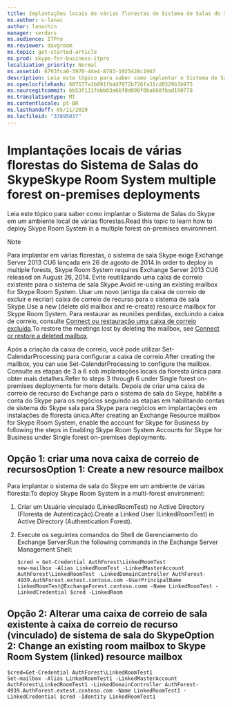 ```yaml
---
title: Implantações locais de várias florestas do Sistema de Salas do Skype
ms.author: v-lanac
author: lanachin
manager: serdars
ms.audience: ITPro
ms.reviewer: davgroom
ms.topic: get-started-article
ms.prod: skype-for-business-itpro
localization_priority: Normal
ms.assetid: 6793fca0-3970-44e4-8703-1925428c1967
description: Leia este tópico para saber como implantar o Sistema de Salas do Skype em um ambiente local de várias florestas.
ms.openlocfilehash: 607177a1b091fb4d7872b726fa31cd0329b3b975
ms.sourcegitcommit: bb53f131fabb03a66f0d000f8ba668fbad190778
ms.translationtype: MT
ms.contentlocale: pt-BR
ms.lasthandoff: 05/11/2019
ms.locfileid: "33895037"
---
```

# <a name="skype-room-system-multiple-forest-on-premises-deployments"></a><span data-ttu-id="f4113-103">Implantações locais de várias florestas do Sistema de Salas do Skype</span><span class="sxs-lookup"><span data-stu-id="f4113-103">Skype Room System multiple forest on-premises deployments</span></span>
 
<span data-ttu-id="f4113-104">Leia este tópico para saber como implantar o Sistema de Salas do Skype em um ambiente local de várias florestas.</span><span class="sxs-lookup"><span data-stu-id="f4113-104">Read this topic to learn how to deploy Skype Room System in a multiple forest on-premises environment.</span></span>
  
> [!NOTE]
> <span data-ttu-id="f4113-105">Para implantar em várias florestas, o sistema de sala Skype exige Exchange Server 2013 CU6 lançada em 26 de agosto de 2014.</span><span class="sxs-lookup"><span data-stu-id="f4113-105">In order to deploy in multiple forests, Skype Room System requires Exchange Server 2013 CU6 released on August 26, 2014.</span></span> <span data-ttu-id="f4113-106">Evite reutilizando uma caixa de correio existente para o sistema de sala Skype.</span><span class="sxs-lookup"><span data-stu-id="f4113-106">Avoid re-using an existing mailbox for Skype Room System.</span></span> <span data-ttu-id="f4113-107">Usar um novo (antiga da caixa de correio de excluir e recriar) caixa de correio de recurso para o sistema de sala Skype.</span><span class="sxs-lookup"><span data-stu-id="f4113-107">Use a new (delete old mailbox and re-create) resource mailbox for Skype Room System.</span></span> <span data-ttu-id="f4113-108">Para restaurar as reuniões perdidas, excluindo a caixa de correio, consulte [Connect ou restauração uma caixa de correio excluída](https://technet.microsoft.com/library/jj863438%28v=exchg.150%29.aspx).</span><span class="sxs-lookup"><span data-stu-id="f4113-108">To restore the meetings lost by deleting the mailbox, see [Connect or restore a deleted mailbox](https://technet.microsoft.com/library/jj863438%28v=exchg.150%29.aspx).</span></span> 
  
<span data-ttu-id="f4113-109">Após a criação da caixa de correio, você pode utilizar Set-CalendarProcessing para configurar a caixa de correio.</span><span class="sxs-lookup"><span data-stu-id="f4113-109">After creating the mailbox, you can use Set-CalendarProcessing to configure the mailbox.</span></span> <span data-ttu-id="f4113-110">Consulte as etapas de 3 a 6 sob implantações locais da floresta única para obter mais detalhes.</span><span class="sxs-lookup"><span data-stu-id="f4113-110">Refer to steps 3 through 6 under Single forest on-premises deployments for more details.</span></span> <span data-ttu-id="f4113-111">Depois de criar uma caixa de correio de recurso do Exchange para o sistema de sala do Skype, habilite a conta do Skype para os negócios seguindo as etapas em habilitando contas de sistema do Skype sala para Skype para negócios em implantações em instalações de floresta única.</span><span class="sxs-lookup"><span data-stu-id="f4113-111">After creating an Exchange Resource mailbox for Skype Room System, enable the account for Skype for Business by following the steps in Enabling Skype Room System Accounts for Skype for Business under Single forest on-premises deployments.</span></span>
  
## <a name="option-1-create-a-new-resource-mailbox"></a><span data-ttu-id="f4113-112">Opção 1: criar uma nova caixa de correio de recursos</span><span class="sxs-lookup"><span data-stu-id="f4113-112">Option 1: Create a new resource mailbox</span></span>

<span data-ttu-id="f4113-113">Para implantar o sistema de sala do Skype em um ambiente de várias floresta:</span><span class="sxs-lookup"><span data-stu-id="f4113-113">To deploy Skype Room System in a multi-forest environment:</span></span>
  
1. <span data-ttu-id="f4113-114">Criar um Usuário vinculado (LinkedRoomTest) no Active Directory (Floresta de Autenticação).</span><span class="sxs-lookup"><span data-stu-id="f4113-114">Create a Linked User (LinkedRoomTest) in Active Directory (Authentication Forest).</span></span>
    
2. <span data-ttu-id="f4113-115">Execute os seguintes comandos do Shell de Gerenciamento do Exchange Server:</span><span class="sxs-lookup"><span data-stu-id="f4113-115">Run the following commands in the Exchange Server Management Shell:</span></span>
    
   ```
   $cred = Get-Credential AuthForest\LinkedRoomTest
   new-mailbox -Alias LinkedRoomTest -LinkedMasterAccount AuthForest\LinkedRoomTest -LinkedDomainController AuthForest-4939.AuthForest.extest.contoso.com -UserPrincipalName LinkedRoomTest@ExchangeForest.contoso.comm -Name LinkedRoomTest -LinkedCredential $cred -LinkedRoom
   ```

## <a name="option-2-change-an-existing-room-mailbox-to-skype-room-system-linked-resource-mailbox"></a><span data-ttu-id="f4113-116">Opção 2: Alterar uma caixa de correio de sala existente à caixa de correio de recurso (vinculado) de sistema de sala do Skype</span><span class="sxs-lookup"><span data-stu-id="f4113-116">Option 2: Change an existing room mailbox to Skype Room System (linked) resource mailbox</span></span>

```
$cred=Get-Credential AuthForest\LinkedRoomTest1
Set-mailbox -Alias LinkedRoomTest1 -LinkedMasterAccount AuthForest\LinkedRoomTest1 -LinkedDomainController AuthForest-4939.AuthForest.extest.contoso.com -Name LinkedRoomTest1 -LinkedCredential $cred -Identity LinkedRoomTest1
```


